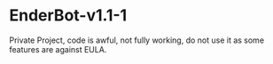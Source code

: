 # EnderBot-v1.1-1
Private Project, code is awful, not fully working, do not use it as some features are against EULA.

